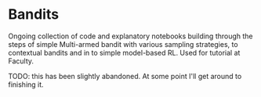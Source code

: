 # Bandits
Ongoing collection of code and explanatory notebooks building through the steps of simple Multi-armed bandit with various sampling strategies, to contextual bandits and in to simple model-based RL. Used for tutorial at Faculty. 

TODO: this has been slightly abandoned. At some point I'll get around to finishing it. 
